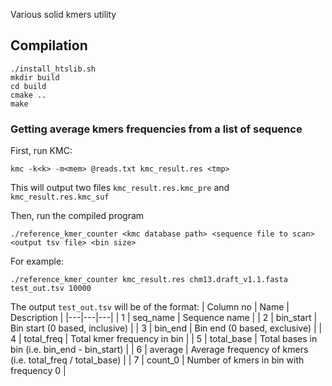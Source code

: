 Various solid kmers utility

## Compilation

```
./install_htslib.sh
mkdir build
cd build
cmake ..
make
```

### Getting average kmers frequencies from a list of sequence

First, run KMC:
```
kmc -k<k> -m<mem> @reads.txt kmc_result.res <tmp>
```
This will output two files `kmc_result.res.kmc_pre` and `kmc_result.res.kmc_suf`

Then, run the compiled program
```
./reference_kmer_counter <kmc database path> <sequence file to scan> <output tsv file> <bin size>
```
For example:
```
./reference_kmer_counter kmc_result.res chm13.draft_v1.1.fasta test_out.tsv 10000
```

The output `test_out.tsv` will be of the format:
| Column no  | Name | Description  |
|---|---|---|
| 1 | seq_name | Sequence name   |
| 2 | bin_start | Bin start (0 based, inclusive) |
| 3 | bin_end | Bin end (0 based, exclusive)  |
| 4 | total_freq | Total kmer frequency in bin |
| 5 | total_base | Total bases in bin (i.e. bin_end - bin_start) |
| 6 | average | Average frequency of kmers (i.e. total_freq / total_base) |
| 7 | count_0 | Number of kmers in bin with frequency 0 |
